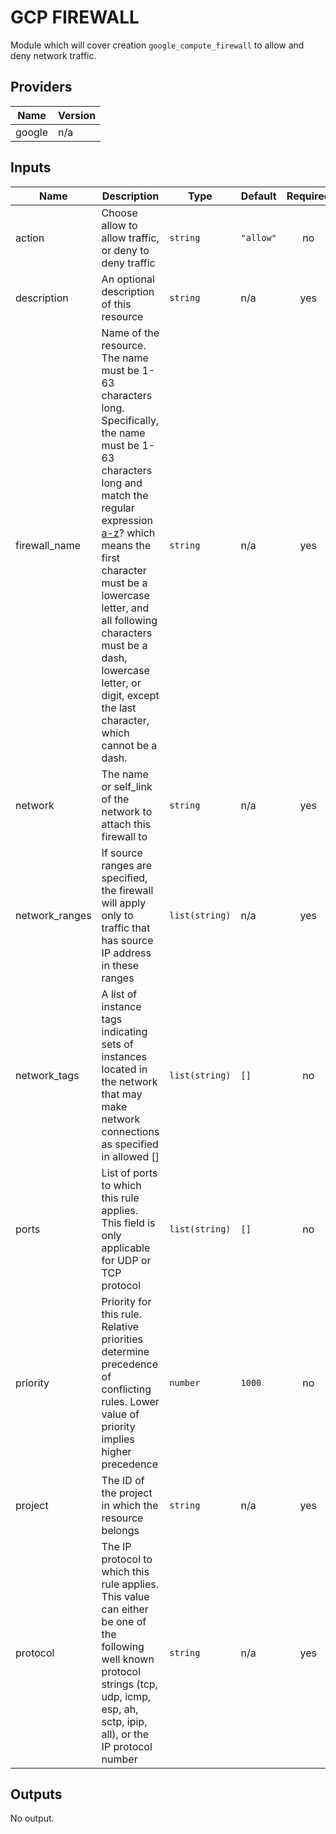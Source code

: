 # GCP FIREWALL
Module which will cover creation `google_compute_firewall` to allow and deny network traffic.

<!-- BEGINNING OF PRE-COMMIT-TERRAFORM DOCS HOOK -->
## Providers

| Name | Version |
|------|---------|
| google | n/a |

## Inputs

| Name | Description | Type | Default | Required |
|------|-------------|------|---------|:-----:|
| action | Choose allow to allow traffic, or deny to deny traffic | `string` | `"allow"` | no |
| description | An optional description of this resource | `string` | n/a | yes |
| firewall\_name | Name of the resource. The name must be 1-63 characters long. Specifically, the name must be 1-63 characters long and match the regular expression [a-z]([-a-z0-9]\*[a-z0-9])? which means the first character must be a lowercase letter, and all following characters must be a dash, lowercase letter, or digit, except the last character, which cannot be a dash. | `string` | n/a | yes |
| network | The name or self\_link of the network to attach this firewall to | `string` | n/a | yes |
| network\_ranges | If source ranges are specified, the firewall will apply only to traffic that has source IP address in these ranges | `list(string)` | n/a | yes |
| network\_tags | A list of instance tags indicating sets of instances located in the network that may make network connections as specified in allowed [] | `list(string)` | `[]` | no |
| ports | List of ports to which this rule applies. This field is only applicable for UDP or TCP protocol | `list(string)` | `[]` | no |
| priority | Priority for this rule. Relative priorities determine precedence of conflicting rules. Lower value of priority implies higher precedence | `number` | `1000` | no |
| project | The ID of the project in which the resource belongs | `string` | n/a | yes |
| protocol | The IP protocol to which this rule applies. This value can either be one of the following well known protocol strings (tcp, udp, icmp, esp, ah, sctp, ipip, all), or the IP protocol number | `string` | n/a | yes |

## Outputs

No output.

<!-- END OF PRE-COMMIT-TERRAFORM DOCS HOOK -->
